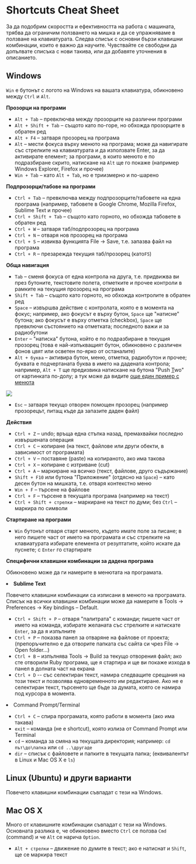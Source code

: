 # Shortcuts Cheat Sheet

За да подобрим скоростта и ефективността на работа с машината, трябва да ограничим ползването на мишка и да се упражняваме в ползване на клавиатурата. Следва списък с основни бързи клавишни комбинации, които е важно да научите. Чувствайте се свободни да допълвате списъка с нови такива, или да добавяте уточнения в описанието.

## Windows

`Win` е бутонът с логото на Windows на вашата клавиатура, обикновено между `Ctrl` и `Alt`.

**Прозорци на програми**

*   `Alt + Tab` – превключва между прозорците на различни програми
*   `Alt + Shift + Tab` – същото като по-горе, но обхожда прозорците в обратен ред
*   `Alt + F4` – затваря прозорец на програма
*   `Alt` – мести фокуса върху менюто на програма; може да навигирате със стрелките на клавиатурата и да използвате Enter, за да активирате елемент; за програми, в които менюто е по подразбиране скрито, натискане на `Alt` ще го покаже (например Windows Explorer, Firefox и прочее)
*   `Win + Tab` – като `Alt + Tab`, но е триизмерно и по-шарено

**Подпрозорци/табове на програми**

*   `Ctrl + Tab` – превключва между подпрозорците/табовете на една програма (например, табовете в Google Chrome, Mozilla Firefox, Sublime Text и прочее)
*   `Ctrl + Shift + Tab` – същото като горното, но обхожда табовете в обратен ред
*   `Ctrl + W` – затваря таб/подпрозорец на програма
*   `Ctrl + N` – отваря нов прозорец на програма
*   `Ctrl + S` – извиква функцията File → Save, т.е. запазва файл на програма
*   `Ctrl + R` – презарежда текущия таб/прозорец (като`F5`)

**Обща навигация**

*   `Tab` – сменя фокуса от една контрола на друга, т.е. придвижва ви през бутоните, текстовите полета, отметките и прочее контроли в рамките на текущия прозорец на програма
*   `Shift + Tab` – същото като горното, но обхожда контролите в обратен ред
*   `Space` – извършва действие с контролата, която е в момента на фокус; например, ако фокусът е върху бутон, `Space` ще "натисне" бутона; ако фокусът е върху отметка (checkbox), `Space` ще превключи състоянието на отметката; последното важи и за радиобутони
*   `Enter` – "натиска" бутона, който е по подразбиране в текущия прозорец (това е най-изпъкващият бутон, обикновено с различен фонов цвят или осветен по-ярко от останалите)
*   `Alt + буква` – активира бутон, меню, отметка, радиобутон и прочее; буквата е подчертаната буква в името на дадената контрола; например, `Alt + Т`  ще предизвика натискане на бутона "Push <u>T</u>wo" от картинката по-долу; a тук може да видите [още един пример с менюта](http://upload.wikimedia.org/wikipedia/commons/e/e2/Firefoxshortcuts.png)

![](http://eclipsesource.com/blogs/wp-content/uploads/2013/03/mnemonics.png)

*   `Esc` – затваря текущо отворен помощен прозорец (например прозорецът, питащ къде да запазите даден файл)

**Действия**

*   `Ctrl + Z` – undo; връща една стъпка назад, премахвайки последно извършената операция
*   `Ctrl + C` – копиране (на текст, файлове или други обекти, в зависимост от програмата)
*   `Ctrl + V` – поставяне (paste) на копираното, ако има такова
*   `Ctrl + X` – копиране с изтриване (cut)
*   `Ctrl + A` – маркиране на всичко (текст, файлове, друго съдържание)
*   `Shift + F10` или бутона "Приложение" (отдясно на `Space`) – като десен бутон на мишката, т.е. отваря контекстно меню
*   `Win + F` – търсене на файлове
*   `Ctrl + F` – търсене в текущата програма (например на текст)
*   `Ctrl + Shift + стрелки` – маркиране на текст по думи; без `Ctrl` – маркира по символи

**Стартиране на програми**

*   `Win` бутонът отваря старт менюто, където имате поле за писане; в него пишете част от името на програмата и със стрелките на клавиатурата избирате елемента от резултатите, който искате да пуснете; с `Enter` го стартирате

**Специфични клавишни комбинации за дадена програма**

Обикновено може да ги намерите в менютата на програмата.
<undefined><li>**Sublime Text**</li></undefined>

Повечето клавишни комбинации са изписани в менюто на програмата. Списък на всички клавишни комбинации може да намерите в Tools → Preferences → Key bindings – Default.

*   `Ctrl + Shift + P` – отваря "палитрата" с команди; пишете част от името на команда, избирате желаната със стрелките и натискате `Enter`, за да я изпълните
*   `Ctrl + P` – показва панел за отваряне на файлове от проекта; (препоръчително е да отворите папката със сайта си чрез File → Open folder...)
*   `Ctrl + B` – изпълнява Tools → Build за текущо отворения файл; ако сте отворили Ruby програма, ще я стартира и ще ви покаже изхода в панел в долната част на екрана
*   `Ctrl + D` --  със селектиран текст, намира следващите срещания на този текст и позволява едновременното им редактиране. Ако не е селектиран текст, търсенето ще бъде за думата, която се намира под курсора в момента.

<undefined><li>Command Prompt/Terminal</li></undefined>

*   `Ctrl + C` – спира програмата, която работи в момента (ако има такава)
*   `exit` – команда (не е shortcut), която излиза от Command Prompt или Terminal
*   `cd` – команда за смяна на текущата директория; например: `cd път\до\папка` или `cd ..\другаде`
*   `dir` – списък с файловете и папките в текущата папка; (еквивалентът в Linux и Mac OS X е `ls`)

## Linux (Ubuntu) и други варианти

Повечето клавишни комбинации съвпадат с тези на Windows.

## Mac OS X

Много от клавишните комбинации съвпадат с тези на Windows. Основната разлика е, че обикновено вместо `Ctrl` се ползва `Cmd` (command) и че `Alt` се нарича `Option`.

*   `Alt + стрелки` – движение по думите в текст; ако е натиснат и `Shift`, ще се маркира текст